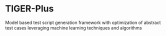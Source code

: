 # TIGER-Plus
Model based test script generation framework with optimization of abstract test cases leveraging machine learning techniques and algorithms
